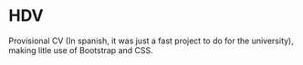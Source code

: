 # HDV
Provisional CV (In spanish, it was just a fast project to do for the university), making litle use of Bootstrap and CSS.
